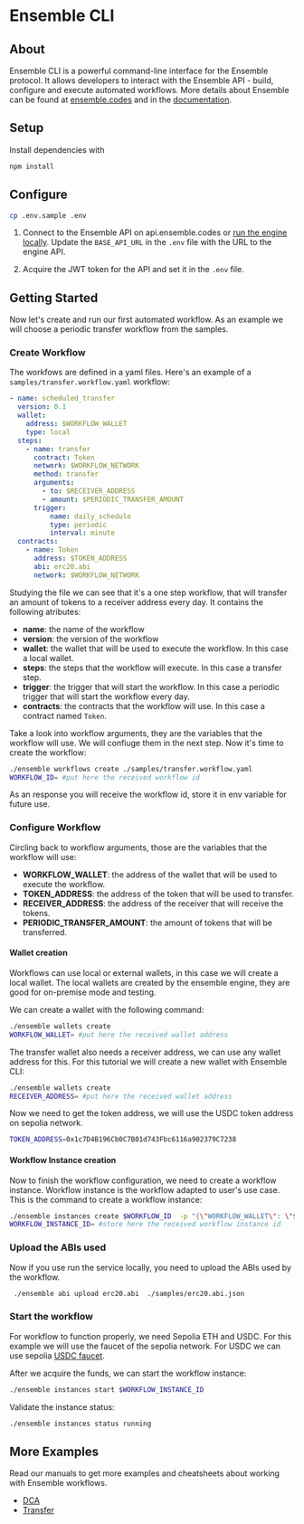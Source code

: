 # Ensemble CLI

## About

Ensemble CLI is a powerful command-line interface for the Ensemble protocol. It allows developers to interact with the Ensemble API - build, configure and execute automated workflows. More details about Ensemble can be found at [ensemble.codes](https://ensemble.codes) and in the [documentation](https://docs.ensemble.codes).

## Setup

Install dependencies with

```bash
npm install
```

## Configure

```bash
cp .env.sample .env
```

1. Connect to the Ensemble API on api.ensemble.codes or [run the engine locally](https://github.com/ensemble-codes/ensemble-engine). Update the `BASE_API_URL` in the `.env` file with the URL to the engine API.

2. Acquire the JWT token for the API and set it in the `.env` file.

## Getting Started

Now let's create and run our first automated workflow. As an example we will choose a periodic transfer workflow from the samples.

### Create Workflow

The workfows are defined in a yaml files. Here's an example of a `samples/transfer.workflow.yaml` workflow:

```yaml
- name: scheduled_transfer
  version: 0.1
  wallet:
    address: $WORKFLOW_WALLET
    type: local
  steps:
    - name: transfer
      contract: Token
      network: $WORKFLOW_NETWORK
      method: transfer
      arguments:
        - to: $RECEIVER_ADDRESS
        - amount: $PERIODIC_TRANSFER_AMOUNT
      trigger:
          name: daily_schedule
          type: periodic
          interval: minute
  contracts:
    - name: Token
      address: $TOKEN_ADDRESS
      abi: erc20.abi
      network: $WORKFLOW_NETWORK
```

Studying the file we can see that it's a one step workflow, that will transfer an amount of tokens to a receiver address every day. It contains the following atributes:

- **name**: the name of the workflow
- **version**: the version of the workflow
- **wallet**: the wallet that will be used to execute the workflow. In this case a local wallet.
- **steps**: the steps that the workflow will execute. In this case a transfer step.
- **trigger**: the trigger that will start the workflow. In this case a periodic trigger that will start the workflow every day.
- **contracts**: the contracts that the workflow will use. In this case a contract named `Token`.

Take a look into workflow arguments, they are the variables that the workflow will use. We will confiuge them in the next step. Now it's time to create the workflow:

```bash
./ensemble workflows create ./samples/transfer.workflow.yaml
WORKFLOW_ID= #put here the received workflow id
```

As an response you will receive the workflow id, store it in env variable for future use.

### Configure Workflow

Circling back to workflow arguments, those are the variables that the workflow will use:

- **WORKFLOW_WALLET**: the address of the wallet that will be used to execute the workflow.
- **TOKEN_ADDRESS**: the address of the token that will be used to transfer.
- **RECEIVER_ADDRESS**: the address of the receiver that will receive the tokens.
- **PERIODIC_TRANSFER_AMOUNT**: the amount of tokens that will be transferred.

#### Wallet creation

Workflows can use local or external wallets, in this case we will create a local wallet. The local wallets are created by the ensemble engine, they are good for on-premise mode and testing.

We can create a wallet with the following command:

```bash
./ensemble wallets create
WORKFLOW_WALLET= #put here the received wallet address 
```

The transfer wallet also needs a receiver address, we can use any wallet address for this. For this tutorial we will create a new wallet with Ensemble CLI:

```bash
./ensemble wallets create
RECEIVER_ADDRESS= #put here the received wallet address 
```

Now we need to get the token address, we will use the USDC token address on sepolia network.

```bash
TOKEN_ADDRESS=0x1c7D4B196Cb0C7B01d743Fbc6116a902379C7238
```

#### Workflow Instance creation

Now to finish the workflow configuration, we need to create a workflow instance. Workflow instance is the workflow adapted to user's use case. This is the command to create a workflow instance:

```bash
./ensemble instances create $WORKFLOW_ID  -p "{\"WORKFLOW_WALLET\": \"$WORKFLOW_WALLET\", \"RECEIVER_ADDRESS\": \"$RECEIVER_ADDRESS\", \"TOKEN_ADDRESS\": \"$TOKEN_ADDRESS\", \"PERIODIC_TRANSFER_AMOUNT\": \"100000\", \"$WORKFLOW_NETWORK\": \"sepolia\"}"
WORKFLOW_INSTANCE_ID= #store here the received workflow instance id
```

### Upload the ABIs used

Now if you use run the service locally, you need to upload the ABIs used by the workflow.

```bash
 ./ensemble abi upload erc20.abi  ./samples/erc20.abi.json
```

### Start the workflow

For workflow to function properly, we need Sepolia ETH and USDC. For this example we will use the faucet of the sepolia network. For USDC we can use sepolia [USDC faucet](https://faucet.circle.com/).

After we acquire the funds, we can start the workflow instance:

``` bash
./ensemble instances start $WORKFLOW_INSTANCE_ID
```

Validate the instance status:

```bash
./ensemble instances status running
```

## More Examples

Read our manuals to get more examples and cheatsheets about working with Ensemble workflows.

- [DCA](./manuals/dca.md)
- [Transfer](./manuals/transfer.md)
